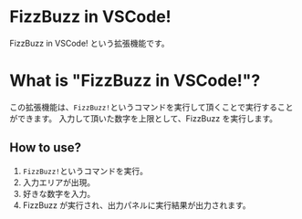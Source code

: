 # FizzBuzz in VSCode!

FizzBuzz in VSCode! という拡張機能です。

# What is "FizzBuzz in VSCode!"?

この拡張機能は、`FizzBuzz!`というコマンドを実行して頂くことで実行することができます。
入力して頂いた数字を上限として、FizzBuzz を実行します。

## How to use?

1. `FizzBuzz!`というコマンドを実行。
2. 入力エリアが出現。
3. 好きな数字を入力。
4. FizzBuzz が実行され、出力パネルに実行結果が出力されます。
